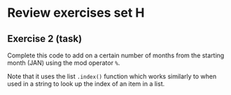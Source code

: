 # Review exercises set H
## Exercise 2 (task)
  
Complete this code to add on a certain number of months from the starting month (JAN) using the mod operator `%`.

Note that it uses the list `.index()` function which works similarly to when used in a string to look up the index of an item in a list.
